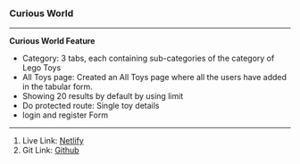 ### Curious World
*** 
**Curious World Feature**
* Category: 3 tabs, each containing sub-categories of the category of Lego Toys
* All Toys page: Created an All Toys page where all the users have added in the tabular form. 
* Showing 20 results by default by using limit
* Do protected route: Single toy details
* login and register Form
*** 
1. Live Link: [Netlify](https://curious-world-730ca.web.app "Netlify Site")
2. Git Link: [Github](https://github.com/programming-hero-web-course-4/b7a11-toy-marketplace-client-side-fahmeda5660 "Github Code")